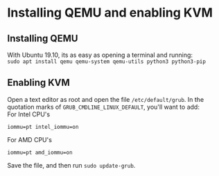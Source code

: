 # Installing QEMU and enabling KVM
## Installing QEMU
With Ubuntu 19.10, its as easy as opening a terminal and running:<br/> `sudo apt
install qemu qemu-system qemu-utils python3 python3-pip`
## Enabling KVM
Open a text editor as root and open the file `/etc/default/grub`. In the
quotation marks of `GRUB_CMDLINE_LINUX_DEFAULT`, you'll want to add:<br/>
For Intel CPU's
```
iommu=pt intel_iommu=on
```
For AMD CPU's
```
iommu=pt amd_iommu=on
```
Save the file, and then run `sudo update-grub`.
